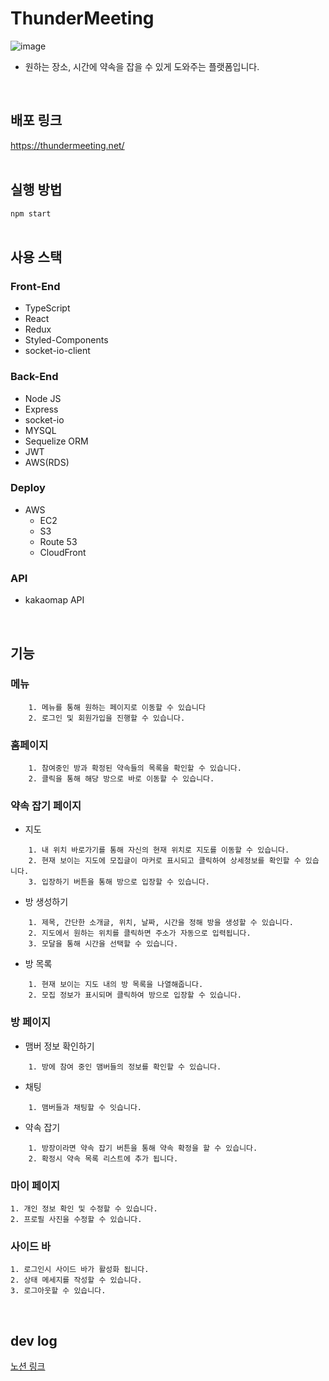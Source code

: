 # ThunderMeeting
![image](https://user-images.githubusercontent.com/79837001/182592072-4b6afe80-4047-4113-9d8d-8f25d3db377b.png)
- 원하는 장소, 시간에 약속을 잡을 수 있게 도와주는 플랫폼입니다.
<br/>

## 배포 링크
https://thundermeeting.net/
<br/>
<br/>

## 실행 방법
```npm start```
<br/>
<br/>
## 사용 스택
### Front-End
- TypeScript
- React
- Redux
- Styled-Components
- socket-io-client

### Back-End
- Node JS
- Express
- socket-io
- MYSQL
- Sequelize ORM
- JWT
- AWS(RDS)

### Deploy
- AWS
  - EC2
  - S3
  - Route 53
  - CloudFront

### API
- kakaomap API

 
<br/>

## 기능
### 메뉴
```
    1. 메뉴를 통해 원하는 페이지로 이동할 수 있습니다
    2. 로그인 및 회원가입을 진행할 수 있습니다.
```

### 홈페이지
```
    1. 참여중인 방과 확정된 약속들의 목록을 확인할 수 있습니다.
    2. 클릭을 통해 해당 방으로 바로 이동할 수 있습니다.
```

### 약속 잡기 페이지
- 지도
```
    1. 내 위치 바로가기를 통해 자신의 현재 위치로 지도를 이동할 수 있습니다.
    2. 현재 보이는 지도에 모집글이 마커로 표시되고 클릭하여 상세정보를 확인할 수 있습니다.
    3. 입장하기 버튼을 통해 방으로 입장할 수 있습니다.
```

- 방 생성하기
```
    1. 제목, 간단한 소개글, 위치, 날짜, 시간을 정해 방을 생성할 수 있습니다.
    2. 지도에서 원하는 위치를 클릭하면 주소가 자동으로 입력됩니다.
    3. 모달을 통해 시간을 선택할 수 있습니다.
```

- 방 목록
```
    1. 현재 보이는 지도 내의 방 목록을 나열해줍니다.
    2. 모집 정보가 표시되며 클릭하여 방으로 입장할 수 있습니다.
```

### 방 페이지

- 맴버 정보 확인하기
```
    1. 방에 참여 중인 맴버들의 정보를 확인할 수 있습니다.
```
- 채팅
```
    1. 맴버들과 채팅할 수 잇습니다.
```
- 약속 잡기
```
    1. 방장이라면 약속 잡기 버튼을 통해 약속 확정을 할 수 있습니다.
    2. 확정시 약속 목록 리스트에 추가 됩니다.
```

### 마이 페이지
```
1. 개인 정보 확인 및 수정할 수 있습니다.
2. 프로필 사진을 수정할 수 있습니다.
```
### 사이드 바
```
1. 로그인시 사이드 바가 활성화 됩니다.
2. 상태 메세지를 작성할 수 있습니다.
3. 로그아웃할 수 있습니다.
```
 
<br/>

## dev log
[노션 링크](https://pinnate-tortoise-471.notion.site/ThunderMeeting-016aa98e2e684fd8a6aeb12539a8f7fa)
